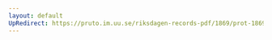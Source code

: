 ```yaml
---
layout: default
UpRedirect: https://pruto.im.uu.se/riksdagen-records-pdf/1869/prot-1869--ak--210/prot-1869--ak--210_001.pdf
---
```

